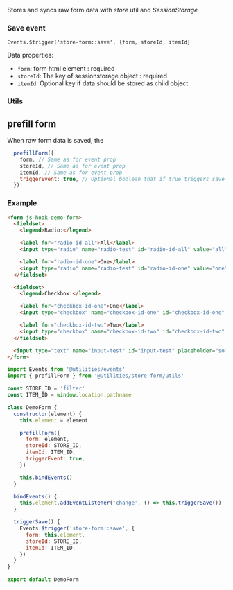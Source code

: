 
Stores and syncs raw form data with *store* util and *SessionStorage*


### Save event
`Events.$trigger('store-form::save', {form, storeId, itemId}`

Data properties:
- `form`: form html element : required
- `storeId`: The key of sessionstorage object : required
- `itemId`: Optional key if data should be stored as child object



### Utils

## prefill form
When raw form data is saved, the 

``` javascript
  prefillForm({
    form, // Same as for event prop
    storeId, // Same as for event prop
    itemId, // Same as for event prop
    triggerEvent: true, // Optional boolean that if true triggers save event
  })
```


### Example

``` html
<form js-hook-demo-form>
  <fieldset>
    <legend>Radio:</legend>

    <label for="radio-id-all">All</label>
    <input type="radio" name="radio-test" id="radio-id-all" value="all" checked><br>

    <label for="radio-id-one">One</label>
    <input type="radio" name="radio-test" id="radio-id-one" value="one">
  </fieldset>

  <fieldset>
    <legend>Checkbox:</legend>

    <label for="checkbox-id-one">One</label>
    <input type="checkbox" name="checkbox-id-one" id="checkbox-id-one" value="one"><br>

    <label for="checkbox-id-two">Two</label>
    <input type="checkbox" name="checkbox-id-two" id="checkbox-id-two" value="two"><br>
  </fieldset>

  <input type="text" name="input-test" id="input-test" placeholder="some data">
</form>
```

``` javascript
import Events from '@utilities/events'
import { prefillForm } from '@utilities/store-form/utils'

const STORE_ID = 'filter'
const ITEM_ID = window.location.pathname

class DemoForm {
  constructor(element) {
    this.element = element

    prefillForm({
      form: element,
      storeId: STORE_ID,
      itemId: ITEM_ID,
      triggerEvent: true,
    })

    this.bindEvents()
  }

  bindEvents() {
    this.element.addEventListener('change', () => this.triggerSave())
  }

  triggerSave() {
    Events.$trigger('store-form::save', {
      form: this.element,
      storeId: STORE_ID,
      itemId: ITEM_ID,
    })
  }
}

export default DemoForm
```
